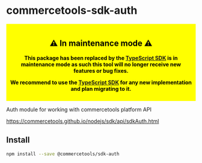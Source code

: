 # commercetools-sdk-auth

<div style="background-color: yellow; color: black; padding: 10px; text-align: center; font-weight: bold;">
  <h2>⚠️ In maintenance mode  ⚠️</h2>
  <p>
    This package has been replaced by the <a href="https://docs.commercetools.com/sdk/typescript-sdk">TypeScript SDK</a> is in maintenance mode as such this tool will no longer receive new features or bug fixes.
  </p>
  <p>
    We recommend to use the <a href="https://docs.commercetools.com/sdk/typescript-sdk">TypeScript SDK</a> for any new implementation and plan migrating to it.
  </p>
</div>

Auth module for working with commercetools platform API

https://commercetools.github.io/nodejs/sdk/api/sdkAuth.html

## Install

```bash
npm install --save @commercetools/sdk-auth
```
